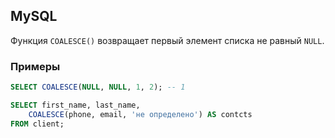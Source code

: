 ## MySQL

Функция `COALESCE()` возвращает первый элемент списка не равный `NULL`.

### Примеры

```sql
SELECT COALESCE(NULL, NULL, 1, 2); -- 1
```

```sql
SELECT first_name, last_name,
    COALESCE(phone, email, 'не определено') AS contcts
FROM client;
```





